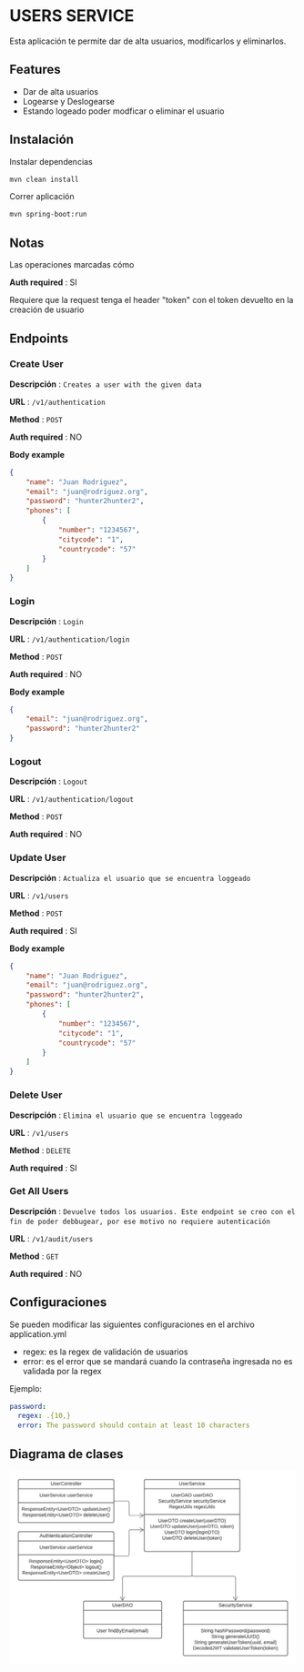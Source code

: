 # USERS SERVICE


Esta aplicación te permite dar de alta usuarios, modificarlos y eliminarlos.


## Features

- Dar de alta usuarios
- Logearse y Deslogearse
- Estando logeado poder modficar o eliminar el usuario

## Instalación


Instalar dependencias

```sh
mvn clean install
```

Correr aplicación

```sh
mvn spring-boot:run
```

## Notas

Las operaciones marcadas cómo

**Auth required** : SI

Requiere que la request tenga el header "token" con el token devuelto en la creación de usuario


## Endpoints

### Create User

**Descripción** : `Creates a user with the given data`

**URL** : `/v1/authentication`

**Method** : `POST`

**Auth required** : NO

**Body example**

```json
{
    "name": "Juan Rodriguez",
    "email": "juan@rodriguez.org",
    "password": "hunter2hunter2",
    "phones": [
        {
            "number": "1234567",
            "citycode": "1",
            "countrycode": "57"
        }
    ]
}
```

### Login

**Descripción** : `Login`

**URL** : `/v1/authentication/login`

**Method** : `POST`

**Auth required** : NO

**Body example**

```json
{
    "email": "juan@rodriguez.org",
    "password": "hunter2hunter2"
}
```

### Logout

**Descripción** : `Logout`

**URL** : `/v1/authentication/logout`

**Method** : `POST`

**Auth required** : NO

### Update User

**Descripción** : `Actualiza el usuario que se encuentra loggeado`

**URL** : `/v1/users`

**Method** : `POST`

**Auth required** : SI

**Body example**

```json
{
    "name": "Juan Rodriguez",
    "email": "juan@rodriguez.org",
    "password": "hunter2hunter2",
    "phones": [
        {
            "number": "1234567",
            "citycode": "1",
            "countrycode": "57"
        }
    ]
}
```

### Delete User

**Descripción** : `Elimina el usuario que se encuentra loggeado`

**URL** : `/v1/users`

**Method** : `DELETE`

**Auth required** : SI

### Get All Users

**Descripción** : `Devuelve todos los usuarios. Este endpoint se creo con el fin de poder debbugear, por ese motivo no requiere autenticación`

**URL** : `/v1/audit/users`

**Method** : `GET`

**Auth required** : NO

## Configuraciones

Se pueden modificar las siguientes configuraciones en el archivo application.yml

- regex: es la regex de validación de usuarios
- error: es el error que se mandará cuando la contraseña ingresada no es validada por la regex

Ejemplo:
```yaml
password:
  regex: .{10,}
  error: The password should contain at least 10 characters
```

## Diagrama de clases
![](docs/user-service-uml.jpeg)

